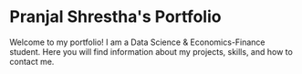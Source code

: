 # Pranjal Shrestha's Portfolio

Welcome to my portfolio! I am a Data Science & Economics-Finance student. Here you will find information about my projects, skills, and how to contact me.
